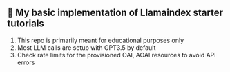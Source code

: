 ## 🤖 My basic implementation of Llamaindex starter tutorials

1. This repo is primarily meant for educational purposes only
2. Most LLM calls are setup with GPT3.5 by default
3. Check rate limits for the provisioned OAI, AOAI resources to avoid API errors
